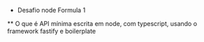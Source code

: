 - Desafio node Formula 1

\*\* O que é
API mínima escrita em node, com typescript, usando o framework fastify e boilerplate

